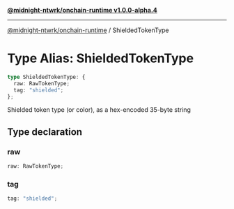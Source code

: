[**@midnight-ntwrk/onchain-runtime v1.0.0-alpha.4**](../README.md)

***

[@midnight-ntwrk/onchain-runtime](../globals.md) / ShieldedTokenType

# Type Alias: ShieldedTokenType

```ts
type ShieldedTokenType: {
  raw: RawTokenType;
  tag: "shielded";
};
```

Shielded token type (or color), as a hex-encoded 35-byte string

## Type declaration

### raw

```ts
raw: RawTokenType;
```

### tag

```ts
tag: "shielded";
```
